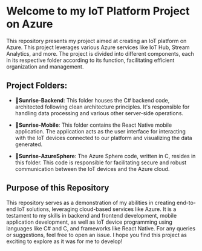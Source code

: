 # Welcome to my IoT Platform Project on Azure

This repository presents my project aimed at creating an IoT platform on Azure. This project leverages various Azure services like IoT Hub, Stream Analytics, and more. The project is divided into different components, each in its respective folder according to its function, facilitating efficient organization and management.

## Project Folders:

- **📁Sunrise-Backend**: This folder houses the C# backend code, architected following clean architecture principles. It's responsible for handling data processing and various other server-side operations.

- **📁Sunrise-Mobile**: This folder contains the React Native mobile application. The application acts as the user interface for interacting with the IoT devices connected to our platform and visualizing the data generated.

- **📁Sunrise-AzureSphere**: The Azure Sphere code, written in C, resides in this folder. This code is responsible for facilitating secure and robust communication between the IoT devices and the Azure cloud.

## Purpose of this Repository

This repository serves as a demonstration of my abilities in creating end-to-end IoT solutions, leveraging cloud-based services like Azure. It is a testament to my skills in backend and frontend development, mobile application development, as well as IoT device programming using languages like C# and C, and frameworks like React Native.
For any queries or suggestions, feel free to open an issue. I hope you find this project as exciting to explore as it was for me to develop!
